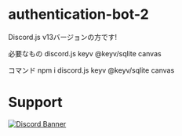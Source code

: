 # authentication-bot-2
Discord.js v13バージョンの方です!


必要なもの
discord.js
keyv
@keyv/sqlite
canvas

コマンド
npm i discord.js keyv @keyv/sqlite canvas

# Support
[![Discord Banner](https://discordapp.com/api/guilds/867038364552396860/widget.png?style=banner4)](https://discord.gg/Y6w5Jv3EAR)
